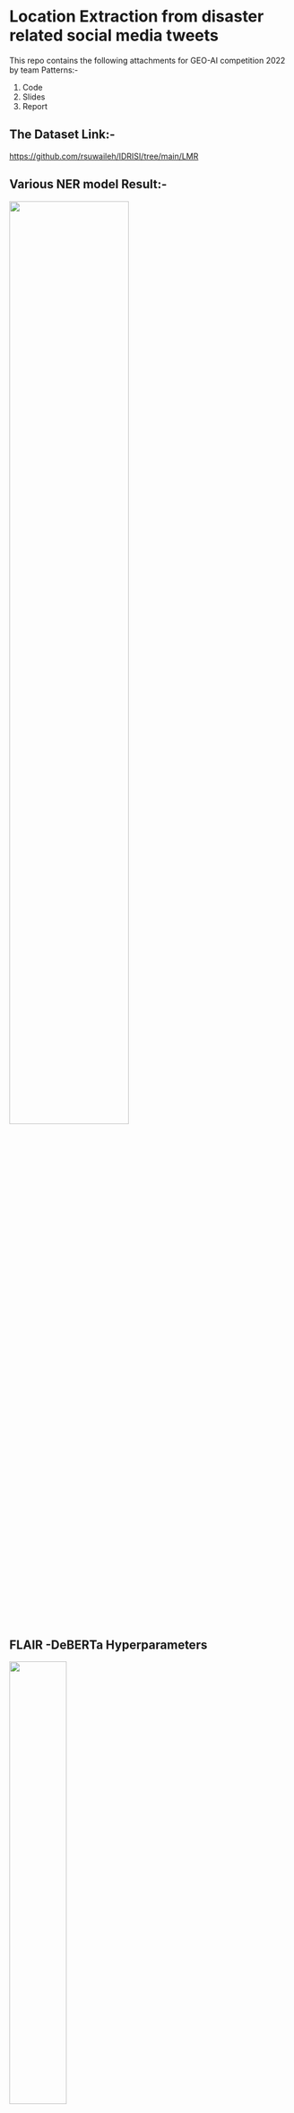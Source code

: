 # Location Extraction from disaster related social media tweets
This repo contains the following attachments for GEO-AI competition 2022 by team Patterns:-

1) Code
2) Slides 
3) Report

## The Dataset Link:-

https://github.com/rsuwaileh/IDRISI/tree/main/LMR

## Various NER model Result:-

<img src="https://user-images.githubusercontent.com/89546195/230789508-61fa2bf1-545b-4f6f-a017-8376ede97159.png" width=65% height=65%>

## FLAIR -DeBERTa Hyperparameters

<img src="https://github.com/prathameshk30/GEO-AI-Challenge/assets/89546195/415f87bb-94b7-413c-8ec1-e9132e01f415" width=45% height=45%>


## Comparison of FLAIR (DeBERTa) model with IDRISI baseline models (BERT, CRF) from previous year

<img src="https://github.com/prathameshk30/GEO-AI-Challenge/assets/89546195/54baeebb-f699-4ce6-93cd-28fdcbadd48c"  width=65% height=65%>

## Checkout the FLAIR framework from Hugginface

https://huggingface.co/flair/ner-english



